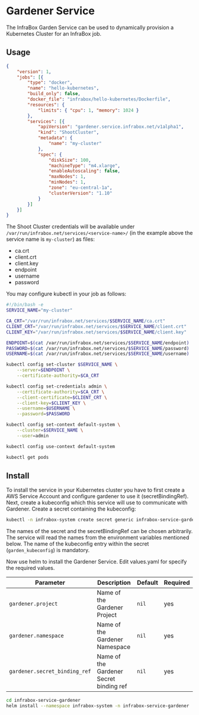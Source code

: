 # Gardener Service
The InfraBox Garden Service can be used to dynamically provision a Kubernetes Cluster for an InfraBox job.

## Usage

```json
{
    "version": 1,
    "jobs": [{
        "type": "docker",
        "name": "hello-kubernetes",
        "build_only": false,
        "docker_file": "infrabox/hello-kubernetes/Dockerfile",
        "resources": {
            "limits": { "cpu": 1, "memory": 1024 }
        },
        "services": [{
            "apiVersion": "gardener.service.infrabox.net/v1alpha1",
            "kind": "ShootCluster",
            "metadata": {
                "name": "my-cluster"
            },
            "spec": {
                "diskSize": 100,
                "machineType": "m4.xlarge",
                "enableAutoscaling": false,
                "maxNodes": 1,
                "minNodes": 1,
                "zone": "eu-central-1a",
                "clusterVersion": "1.10"
            }
        }]
    }]
}
```

The Shoot Cluster credentials will be available under `/var/run/infrabox.net/services/<service-name>/` (in the example above the service name is `my-cluster`) as files:

- ca.crt
- client.crt
- client.key
- endpoint
- username
- password

You may configure kubectl in your job as follows:

```bash
#!/bin/bash -e
SERVICE_NAME="my-cluster"

CA_CRT="/var/run/infrabox.net/services/$SERVICE_NAME/ca.crt"
CLIENT_CRT="/var/run/infrabox.net/services/$SERVICE_NAME/client.crt"
CLIENT_KEY="/var/run/infrabox.net/services/$SERVICE_NAME/client.key"

ENDPOINT=$(cat /var/run/infrabox.net/services/$SERVICE_NAME/endpoint)
PASSWORD=$(cat /var/run/infrabox.net/services/$SERVICE_NAME/password)
USERNAME=$(cat /var/run/infrabox.net/services/$SERVICE_NAME/username)

kubectl config set-cluster $SERVICE_NAME \
    --server=$ENDPOINT \
    --certificate-authority=$CA_CRT

kubectl config set-credentials admin \
    --certificate-authority=$CA_CRT \
    --client-certificate=$CLIENT_CRT \
    --client-key=$CLIENT_KEY \
    --username=$USERNAME \
    --password=$PASSWORD

kubectl config set-context default-system \
    --cluster=$SERVICE_NAME \
    --user=admin

kubectl config use-context default-system

kubectl get pods
```

## Install
To install the service in your Kubernetes cluster you have to first create a AWS Service Account and configure gardener to use it (secretBindingRef). Next, create a kubeconfig which this service will use to communicate with Gardener. Create a secret containing the kubeconfig:

```bash
kubectl -n infrabox-system create secret generic infrabox-service-gardener-sa --from-file ./garden_kubeconfig
```

The names of the secret and the secretBindingRef can be chosen arbitrarily. The service will read the names from the environment variables mentioned below. The name of the kubeconfig entry within the secret (`garden_kubeconfig`) is mandatory.

Now use helm to install the Gardener Service. Edit values.yaml for specify the required values.

Parameter | Description | Default | Required
--- | --- | --- | ---
`gardener.project` | Name of the Gardener Project | `nil` | yes
`gardener.namespace` | Name of the Gardener Namespace | `nil` | yes
`gardener.secret_binding_ref` | Name of the Gardener Secret binding ref| `nil` | yes

```bash
cd infrabox-service-gardener
helm install --namespace infrabox-system -n infrabox-service-gardener .
```